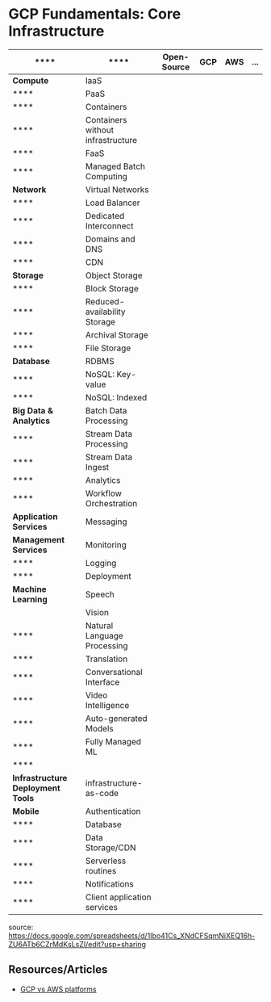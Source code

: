# GCP Fundamentals: Core Infrastructure

|  **** | **** | **Open-Source** | **GCP** | **AWS** | **...** |
| --- | --- | --- | --- | --- | --- |
|  **Compute** | IaaS |  |  |  |  |
|  **** | PaaS |  |  |  |  |
|  **** | Containers |  |  |  |  |
|  **** | Containers without infrastructure |  |  |  |  |
|  **** | FaaS |  |  |  |  |
|  **** | Managed Batch Computing |  |  |  |  |
|  **Network** | Virtual Networks |  |  |  |  |
|  **** | Load Balancer |  |  |  |  |
|  **** | Dedicated Interconnect |  |  |  |  |
|  **** | Domains and DNS |  |  |  |  |
|  **** | CDN |  |  |  |  |
|  **Storage** | Object Storage |  |  |  |  |
|  **** | Block Storage |  |  |  |  |
|  **** | Reduced-availability Storage |  |  |  |  |
|  **** | Archival Storage |  |  |  |  |
|  **** | File Storage |  |  |  |  |
|  **Database** | RDBMS |  |  |  |  |
|  **** | NoSQL: Key-value |  |  |  |  |
|  **** | NoSQL: Indexed |  |  |  |  |
|  **Big Data & Analytics** | Batch Data Processing |  |  |  |  |
|  **** | Stream Data Processing |  |  |  |  |
|  **** | Stream Data Ingest |  |  |  |  |
|  **** | Analytics |  |  |  |  |
|  **** | Workflow Orchestration |  |  |  |  |
|  **Application Services** | Messaging |  |  |  |  |
|  **Management Services** | Monitoring |  |  |  |  |
|  **** | Logging |  |  |  |  |
|  **** | Deployment |  |  |  |  |
|  **Machine Learning** | Speech |  |  |  |  |
|   | Vision |  |  |  |  |
|  **** | Natural Language Processing |  |  |  |  |
|  **** | Translation |  |  |  |  |
|  **** | Conversational Interface |  |  |  |  |
|  **** | Video Intelligence |  |  |  |  |
|  **** | Auto-generated Models |  |  |  |  |
|  **** | Fully Managed ML |  |  |  |  |
|  **** |  |  |  |  |  |
|  **Infrastructure Deployment Tools** | infrastructure-as-code |  |  |  |  |
|  **Mobile** | Authentication |  |  |  |  |
|  **** | Database |  |  |  |  |
|  **** | Data Storage/CDN |  |  |  |  |
|  **** | Serverless routines |  |  |  |  |
|  **** | Notifications |  |  |  |  |
|  **** | Client application services |  |  |  |  |

source: https://docs.google.com/spreadsheets/d/1Ibo41Cs_XNdCFSqmNiXEQ16h-ZU6ATb6CZrMdKsLsZI/edit?usp=sharing


## Resources/Articles

- [GCP vs AWS platforms](https://cloud.google.com/docs/compare/aws/#resource_management_interfaces)

